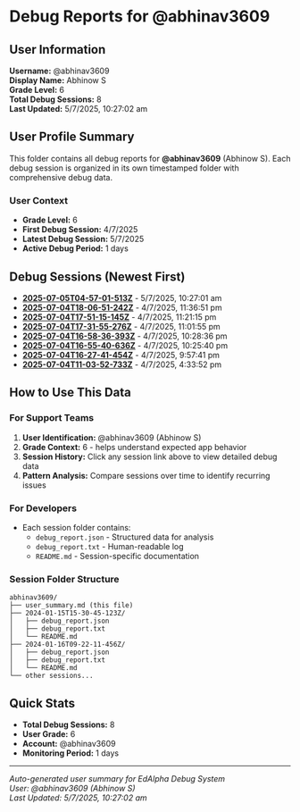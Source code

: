 # Debug Reports for @abhinav3609

## User Information

**Username:** @abhinav3609  
**Display Name:** Abhinow S  
**Grade Level:** 6  
**Total Debug Sessions:** 8  
**Last Updated:** 5/7/2025, 10:27:02 am

## User Profile Summary

This folder contains all debug reports for **@abhinav3609** (Abhinow S). Each debug session is organized in its own timestamped folder with comprehensive debug data.

### User Context
- **Grade Level:** 6
- **First Debug Session:** 4/7/2025
- **Latest Debug Session:** 5/7/2025
- **Active Debug Period:** 1 days

## Debug Sessions (Newest First)

- **[2025-07-05T04-57-01-513Z](2025-07-05T04-57-01-513Z/)** - 5/7/2025, 10:27:01 am
- **[2025-07-04T18-06-51-242Z](2025-07-04T18-06-51-242Z/)** - 4/7/2025, 11:36:51 pm
- **[2025-07-04T17-51-15-145Z](2025-07-04T17-51-15-145Z/)** - 4/7/2025, 11:21:15 pm
- **[2025-07-04T17-31-55-276Z](2025-07-04T17-31-55-276Z/)** - 4/7/2025, 11:01:55 pm
- **[2025-07-04T16-58-36-393Z](2025-07-04T16-58-36-393Z/)** - 4/7/2025, 10:28:36 pm
- **[2025-07-04T16-55-40-636Z](2025-07-04T16-55-40-636Z/)** - 4/7/2025, 10:25:40 pm
- **[2025-07-04T16-27-41-454Z](2025-07-04T16-27-41-454Z/)** - 4/7/2025, 9:57:41 pm
- **[2025-07-04T11-03-52-733Z](2025-07-04T11-03-52-733Z/)** - 4/7/2025, 4:33:52 pm

## How to Use This Data

### For Support Teams
1. **User Identification:** @abhinav3609 (Abhinow S)
2. **Grade Context:** 6 - helps understand expected app behavior
3. **Session History:** Click any session link above to view detailed debug data
4. **Pattern Analysis:** Compare sessions over time to identify recurring issues

### For Developers
- Each session folder contains:
  - `debug_report.json` - Structured data for analysis
  - `debug_report.txt` - Human-readable log
  - `README.md` - Session-specific documentation

### Session Folder Structure
```
abhinav3609/
├── user_summary.md (this file)
├── 2024-01-15T15-30-45-123Z/
│   ├── debug_report.json
│   ├── debug_report.txt
│   └── README.md
├── 2024-01-16T09-22-11-456Z/
│   ├── debug_report.json
│   ├── debug_report.txt
│   └── README.md
└── other sessions...
```

## Quick Stats

- **Total Debug Sessions:** 8
- **User Grade:** 6
- **Account:** @abhinav3609
- **Monitoring Period:** 1 days

---
*Auto-generated user summary for EdAlpha Debug System*  
*User: @abhinav3609 (Abhinow S)*  
*Last Updated: 5/7/2025, 10:27:02 am*